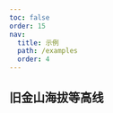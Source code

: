 ```yaml
---
toc: false
order: 15
nav:
  title: 示例
  path: /examples
  order: 4
---
```


## 旧金山海拔等高线

<code src= './sfContour/index.tsx' compact="true" defaultShowCode></code>
